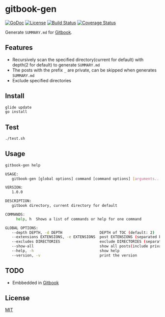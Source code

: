 # gitbook-gen

[![GoDoc][I1]][L1] [![License][I2]][L2] [![Build Status][I3]][L3] [![Coverage Status][I4]][L4]

[I1]: http://img.shields.io/badge/go-documentation-blue.svg?style=flat-square
[L1]: http://godoc.org/github.com/yulefox/gitbook-gen
[I2]: http://img.shields.io/badge/license-MIT-blue.svg?style=flat-square
[L2]: LICENSE
[I3]: https://img.shields.io/travis/yulefox/gitbook-gen.svg?style=flat-square
[L3]: https://travis-ci.org/yulefox/gitbook-gen
[I4]: https://img.shields.io/codecov/c/github/yulefox/gitbook-gen.svg?style=flat-square
[L4]: https://codecov.io/gh/yulefox/gitbook-gen

Generate `SUMMARY.md` for [Gitbook](https://github.com/GitbookIO/gitbook).

## Features

- Recursively scan the specified directory(current for default) with depth(2 for default) to generate `SUMMARY.md`
- The posts with the prefix `_` are private, can be skipped when generates `SUMMARY.md`
- Exclude specified directories

## Install

```sh
glide update
go install
```

## Test

```sh
./test.sh
```

## Usage

```sh
gitbook-gen help

USAGE:
   gitbook-gen [global options] command [command options] [arguments...]

VERSION:
   1.0.0

DESCRIPTION:
   gitbook directory, current directory for default

COMMANDS:
     help, h  Shows a list of commands or help for one command

GLOBAL OPTIONS:
   --depth DEPTH, -d DEPTH                 DEPTH of TOC (default: 2)
   --extensions EXTENSIONS, -e EXTENSIONS  post EXTENSIONS (separated by commas, NO spaces) (default: ".md,.markdown")
   --excludes DIRECTORIES                  exclude DIRECTORIES (separated by commas, NO spaces) (default: "_book")
   --show-all                              show all posts(include private, posts )
   --help, -h                              show help
   --version, -v                           print the version
```

## TODO

- Embbedded in [Gitbook](https://github.com/GitbookIO/gitbook)

## License

[MIT](LICENSE)
